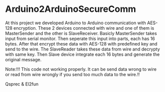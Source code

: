 # Arduino2ArduinoSecureComm
At this project we developed Arduino to Arduino communication with AES-128 encryption. These 2 devices connected with wire and one of them is MasterSender and the other is SlaveReceiver.
Basicly MasterSender takes input from serial monitor. Then seperate this input into parts, each has 16 bytes. After that encrypt these data with AES-128 with predefined key and send to the wire. The SlaveReader takes these data from wire and decrypty with same key. Then Slave device integrate each 16 bytes and generate the original message. 

Note:!!! This code not working properly. It can be send data wrong to wire or read from wire wrongly if you send too much data to the wire.!!

Qsprec & El2fun
